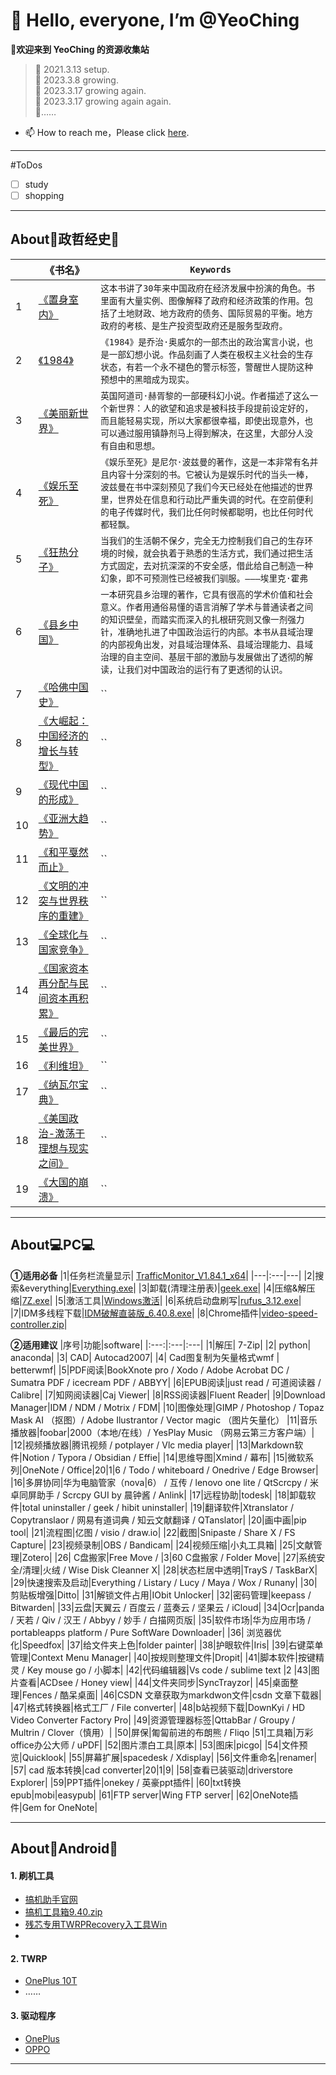 # 👋 Hello, everyone, I’m @YeoChing
**👀欢迎来到 YeoChing 的资源收集站**
    
>🌱 2021.3.13 setup.  
>🌱 2023.3.8 growing.  
>🌱 2023.3.17 growing again.  
>🌱 2023.3.17 growing again again.  
>🌱……
- 📫 How to reach me，Please click [here](http://www.coolapk.com/u/2483998).   
 ---
 #ToDos
 - [ ] study
 - [ ] shopping
 ---
 
 ## About📖政哲经史📖  
| |《书名》|`Keywords`|
|---|---|---|
|1|[《置身室内》](https://voohlly.lanzoue.com/i7MVU0qbo3lg)|`这本书讲了30年来中国政府在经济发展中扮演的角色。书里面有大量实例、图像解释了政府和经济政策的作用。包括了土地财政、地方政府的债务、国际贸易的平衡。地方政府的考核、是生产投资型政府还是服务型政府。`|
|2|[《1984》]()|`《1984》是乔治·奥威尔的一部杰出的政治寓言小说，也是一部幻想小说。作品刻画了人类在极权主义社会的生存状态，有若一个永不褪色的警示标签，警醒世人提防这种预想中的黑暗成为现实。`|
|3|[《美丽新世界》]()|`英国阿道司·赫胥黎的一部硬科幻小说。作者描述了这么一个新世界：人的欲望和追求是被科技手段提前设定好的，而且能轻易实现，所以大家都很幸福，即使出现意外，也可以通过服用镇静剂马上得到解决，在这里，大部分人没有自由和思想。`|
|4|[《娱乐至死》](https://voohlly.lanzoue.com/iZLTi0qbnkta)|`《娱乐至死》是尼尔·波兹曼的著作，这是一本非常有名并且内容十分深刻的书。它被认为是娱乐时代的当头一棒，波兹曼在书中深刻预见了我们今天已经处在他描述的世界里，世界处在信息和行动比严重失调的时代。在空前便利的电子传媒时代，我们比任何时候都聪明，也比任何时代都轻飘。`|
|5|[《狂热分子》](https://voohlly.lanzoue.com/i2FI10qbnkpg)|`当我们的生活朝不保夕，完全无力控制我们自己的生存环境的时候，就会执着于熟悉的生活方式，我们通过把生活方式固定，去对抗深深的不安全感，借此给自己制造一种幻象，即不可预测性已经被我们驯服。———埃里克·霍弗`|
|6|[《县乡中国》](https://voohlly.lanzoue.com/iJCvb0qbnmfi)|`一本研究县乡治理的著作，它具有很高的学术价值和社会意义。作者用通俗易懂的语言消解了学术与普通读者之间的知识壁垒，而踏实而深入的扎根研究则又像一剂强力针，准确地扎进了中国政治运行的内部。本书从县域治理的内部视角出发，对县域治理体系、县域治理能力、县域治理的自主空间、基层干部的激励与发展做出了透彻的解读，让我们对中国政治的运行有了更透彻的认识。`|
|7|[《哈佛中国史》](https://voohlly.lanzoue.com/iQbWc0qbnrjc)|``|
|8|[《大崛起：中国经济的增长与转型》](https://voohlly.lanzoue.com/iD8PG0qbnmbe)|``|
|9|[《现代中国的形成》]()|``|
|10|[《亚洲大趋势》](https://voohlly.lanzoue.com/iB0jf0qbns5e)|``|
|11|[《和平戛然而止》]()|``|
|12|[《文明的冲突与世界秩序的重建》](https://voohlly.lanzoue.com/iDgXG0qbnrxg)|``|
|13|[《全球化与国家竞争》](https://voohlly.lanzoue.com/ibFeh0qbo4of)|``|
|14|[《国家资本再分配与民间资本再积累》](https://voohlly.lanzoue.com/ij5fS0qbo56d)|``|
|15|[《最后的完美世界》](https://voohlly.lanzoue.com/iCUEk0qbnqah)|``|
|16|[《利维坦》](https://voohlly.lanzoue.com/i6LTn0qbnryh)|``|
|17|[《纳瓦尔宝典》](https://voohlly.lanzoue.com/iDG4u0qbrype)|``|
|18|[《美国政治-激荡于理想与现实之间》](https://voohlly.lanzoue.com/iyR7d0qbns0j)|``|
|19|[《大国的崩溃》](https://voohlly.lanzoue.com/ia2JH0qbnrmf)|``|
---
## About💻PC💻  
**①适用必备**
|1|任务栏流量显示| [TrafficMonitor_V1.84.1_x64](https://voohlly.lanzoue.com/ivQrQ0pm0bgf)|
|---|:---|---|
|2|搜索&everything|[Everything.exe](https://voohlly.lanzoue.com/itdvkmqnr2f)|
|3|卸载(清理注册表)|[geek.exe](https://voohlly.lanzoue.com/i2FWH0lpyoza)|
|4|压缩&解压缩|[7Z.exe](https://voohlly.lanzoue.com/iYSfwmqnyrc)|
|5|激活工具|[Windows激活](https://voohlly.lanzoue.com/ia6Mkmruhde)|
|6|系统启动盘刷写|[rufus_3.12.exe](https://voohlly.lanzoue.com/iNT8tmqnm2f)|
|7|IDM多线程下载|[IDM破解直装版_6.40.8.exe](https://voohlly.lanzoue.com/iyo2v0pm4m8h)|
|8|Chrome插件|[video-speed-controller.zip](https://voohlly.lanzoue.com/irVXs0pm4l8b)|

**②适用建议**
|序号|功能|software|
|:---:|:---|:---|
|1|解压| 7-Zip|
|2| python| anaconda|
|3| CAD| Autocad2007|
|4| Cad图复制为矢量格式wmf | betterwmf|
|5|PDF阅读|BookXnote pro / Xodo / Adobe Acrobat DC / Sumatra PDF / icecream PDF / ABBYY|
|6|EPUB阅读|just read / 可道阅读器 / Calibre|
|7|知网阅读器|Caj Viewer|
|8|RSS阅读器|Fluent Reader|
|9|Download Manager|IDM / NDM / Motrix / FDM|
|10|图像处理|GIMP / Photoshop / Topaz Mask AI （抠图）/ Adobe Ilustrantor / Vector magic （图片矢量化）
|11|音乐播放器|foobar|2000（本地/在线）/ YesPlay Music （网易云第三方客户端）|
|12|视频播放器|腾讯视频 / potplayer / Vlc media player|
|13|Markdown软件|Notion / Typora / Obsidian / Effie|
|14|思维导图|Xmind / 幕布|
|15|微软系列|OneNote / Office|20|1|6 / Todo / whiteboard / Onedrive / Edge Browser|
|16|多屏协同|华为电脑管家（nova|6） / 互传 / lenovo one lite / QtScrcpy / 米卓同屏助手 / Scrcpy GUI by 晨钟酱 / Anlink|
|17|远程协助|todesk|
|18|卸载软件|total uninstaller / geek / hibit uninstaller|
|19|翻译软件|Xtranslator / Copytranslaor / 网易有道词典 / 知云文献翻译 / QTanslator|
|20|画中画|pip tool|
|21|流程图|亿图 / visio / draw.io|
|22|截图|Snipaste / Share X / FS Capture|
|23|视频录制|OBS / Bandicam|
|24|视频压缩|小丸工具箱|
|25|文献管理|Zotero|
|26| C盘搬家|Free Move / |3|60 C盘搬家 / Folder Move|
|27|系统安全/清理|火绒 / Wise Disk Cleanner X|
|28|状态栏居中透明|TrayS / TaskBarX|
|29|快速搜索及启动|Everything / Listary / Lucy / Maya / Wox / Runany|
|30|剪贴板增强|Ditto|
|31|解锁文件占用|IObit Unlocker|
|32|密码管理|keepass / Bitwarden|
|33|云盘|天翼云 / 百度云 / 蓝奏云 / 坚果云 / iCloud|
|34|Ocr|panda / 天若 / Qiv / 汉王 / Abbyy / 妙手 / 白描网页版|
|35|软件市场|华为应用市场 / portableapps platform / Pure SoftWare Downloader|
|36| 浏览器优化|Speedfox|
|37|给文件夹上色|folder painter|
|38|护眼软件|Iris|
|39|右键菜单管理|Context Menu Manager|
|40|按规则整理文件|Dropit|
|41|脚本软件|按键精灵 / Key mouse go / 小脚本|
|42|代码编辑器|Vs code / sublime text |2
|43|图片查看|ACDsee / Honey view|
|44|文件夹同步|SyncTrayzor|
|45|桌面整理|Fences / 酷呆桌面|
|46|CSDN 文章获取为markdwon文件|csdn 文章下载器|
|47|格式转换器|格式工厂 / File converter|
|48|b站视频下载|DownKyi / HD Video Converter Factory Pro|
|49|资源管理器标签|QttabBar / Groupy / Multrin / Clover（慎用）|
|50|屏保|匍匐前进的布朗熊 / Fliqo
|51|工具箱|万彩office办公大师 / uPDF|
|52|图片漂白工具|原本|
|53|图床|picgo|
|54|文件预览|Quicklook|
|55|屏幕扩展|spacedesk / Xdisplay|
|56|文件重命名|renamer|
|57| cad 版本转换|cad converter|20|1|9|
|58|查看已装驱动|driverstore Explorer|
|59|PPT插件|onekey / 英豪ppt插件|
|60|txt转换epub|mobi|easypub|
|61|FTP server|Wing FTP server|
|62|OneNote插件|Gem for OneNote|

---
## About🤖Android🤖
#### 1. 刷机工具
  - [搞机助手官网](https://lsdy.top/gjzs)
  - [搞机工具箱9.40.zip](https://voohlly.lanzoue.com/idm5F0pm4lfi)
  - [残芯专用TWRPRecovery入工具Win](https://voohlly.lanzoue.com/iq0FLm90swb)
  - []()
#### 2. TWRP              
  - [OnePlus 10T]()
  - ……
#### 3. 驱动程序              
  - [OnePlus]()
  - [OPPO]()
---
